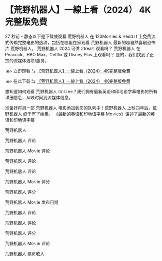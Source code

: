 # 【荒野机器人】一線上看（2024） 4K完整版免費

27 秒前 - 静态以下是下载或观看 荒野机器人 在 123Mo𝚟ies & 𝚁edd𝙸t 上免费流式传输完整电影的选项，包括在哪里在家观看 荒野机器人 最新的超自然喜剧恐怖片 荒野机器人。 荒野机器人 2024 可供 𝚂trea𝙼 观看吗？ 荒野机器人 在 Peacock、HBO Max、𝙽etflix 或 Disney Plus 上观看吗？ 是的，我们找到了正宗的流媒体选项/服务。

</p><p></p><p>&nbsp;⧆⟢ 立即观看 ⇆ <a href="https://t.co/s6ay467Jyx"> 【荒野机器人】一線上看（2024） 4K完整版免費</a></p><p></p><p></p><p></p><p>

</p><p></p><p>&nbsp;⧆⟢ 在此下载 ⇆ <a href="https://t.co/7Oowhw5Es5"> 【荒野机器人】一線上看（2024） 4K完整版免費</a></p><p></p><p></p><p></p><p>

</p><p></p><p>想知道如何观看 荒野机器人 𝙾nl𝚒ne？我们拥有最新英语和印地语字幕电影的所有详细信息，从映时间到流媒体信息。

</p><p></p><p>准备好将另一部 荒野机器人 电影添加到您的队列中！荒野机器人 上映四年后，荒野机器人 终于有了续集。 《最新的英语和印地语字幕 Mo𝚟ies》讲述了最新的英语和印地语字幕

</p><p></p><p>荒野机器人

</p><p></p><p>荒野机器人 评论

</p><p></p><p>荒野机器人 Mo𝚟ie 评论

</p><p></p><p>荒野机器人 评论

</p><p></p><p>荒野机器人 评论

</p><p></p><p>荒野机器人 Mo𝚟ie 评分

</p><p></p><p>荒野机器人 评分

</p><p></p><p>荒野机器人 Mo𝚟ie 发布日期

</p><p></p><p>荒野机器人 评论

</p><p></p><p>荒野机器人 评论

</p><p></p><p>荒野机器人 评分

</p><p></p><p>荒野机器人 Mo𝚟ie 评论

</p><p></p><p>荒野机器人 票房收入</p>
